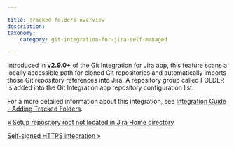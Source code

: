 ```yaml
---

title: Tracked folders overview
description:
taxonomy:
    category: git-integration-for-jira-self-managed

---
```

Introduced in **v2.9.0+** of the Git Integration for Jira app, this feature scans a locally accessible path for cloned Git repositories and automatically imports those Git repository references into Jira. A repository group called FOLDER is added into the Git Integration app repository configuration list.

For a more detailed information about this integration, see [Integration Guide - Adding Tracked Folders](/git-integration-for-jira-self-managed/Tracked-Folders).

[« Setup repository root not located in Jira Home directory](/wiki/spaces/GIJDC/pages/1930397313/Setup+repository+root+not+located+in+Jira+Home+directory)

[Self-signed HTTPS integration »](/wiki/spaces/GIJDC/pages/1930397349/Self-signed+HTTPS+integration)


